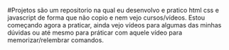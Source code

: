 #Projetos 
são um repositorio na qual eu desenvolvo e pratico html css e javascript de forma que não copio e nem vejo cursos/vídeos. 
Estou começando agora a praticar, ainda vejo vídeos para algumas das minhas dúvidas ou até mesmo para práticar com aquele vídeo para memorizar/relembrar comandos.

